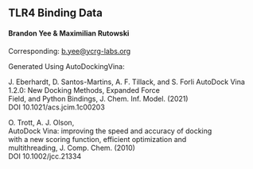 ## TLR4 Binding Data

#### Brandon Yee & Maximilian Rutowski

Corresponding: b.yee@ycrg-labs.org

Generated Using AutoDockingVina:
                                                        
J. Eberhardt, D. Santos-Martins, A. F. Tillack, and S. Forli
AutoDock Vina 1.2.0: New Docking Methods, Expanded Force    
Field, and Python Bindings, J. Chem. Inf. Model. (2021)     
DOI 10.1021/acs.jcim.1c00203                                
                                                        
O. Trott, A. J. Olson,                                      
AutoDock Vina: improving the speed and accuracy of docking  
with a new scoring function, efficient optimization and     
multithreading, J. Comp. Chem. (2010)                       
DOI 10.1002/jcc.21334  
